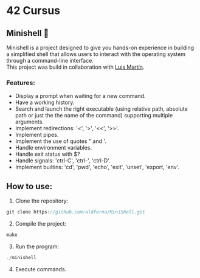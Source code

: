 # 42 Cursus

## Minishell 👑

Minishell is a project designed to give you hands-on experience in building a simplified shell that allows users to interact with the operating system through a command-line interface.   
This project was build in collaboration with [Luis Martín](https://github.com/luuismrtn).

### Features:
* Display a prompt when waiting for a new command.  
* Have a working history.  
* Search and launch the right executable (using relative path, absolute path or just the the name of the command) supporting multiple arguments.  
* Implement redirections: '<', '>', '<<', '>>'.  
* Implement pipes.
* Implement the use of quotes " and '.
* Handle environment variables.  
* Handle exit status with $?  
* Handle signals: 'ctrl-C', 'ctrl-\', 'ctrl-D'.  
* Implement builtins: 'cd', 'pwd', 'echo', 'exit', 'unset', 'export, 'env'.  

## How to use:

1. Clone the repository:
```c
git clone https://github.com/aldferna/MiniShell.git
```
2. Compile the project:
```c
make
```
3. Run the program:
```c
./minishell
```
4. Execute commands.
